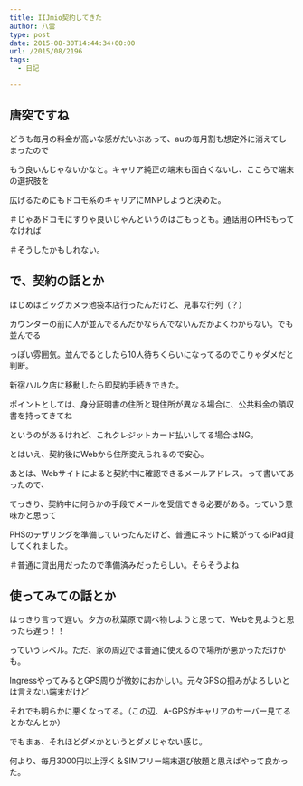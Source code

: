 ```yaml
---
title: IIJmio契約してきた
author: 八雲
type: post
date: 2015-08-30T14:44:34+00:00
url: /2015/08/2196
tags:
  - 日記

---
```

## 唐突ですね

どうも毎月の料金が高いな感がだいぶあって、auの毎月割も想定外に消えてしまったので
  
もう良いんじゃないかなと。キャリア純正の端末も面白くないし、ここらで端末の選択肢を
  
広げるためにもドコモ系のキャリアにMNPしようと決めた。
  
＃じゃあドコモにすりゃ良いじゃんというのはごもっとも。通話用のPHSもってなければ
  
＃そうしたかもしれない。

## で、契約の話とか

はじめはビッグカメラ池袋本店行ったんだけど、見事な行列（？）
  
カウンターの前に人が並んでるんだかならんでないんだかよくわからない。でも並んでる
  
っぽい雰囲気。並んでるとしたら10人待ちくらいになってるのでこりゃダメだと判断。
  
新宿ハルク店に移動したら即契約手続きできた。
  
ポイントとしては、身分証明書の住所と現住所が異なる場合に、公共料金の領収書を持ってきてね
  
というのがあるけれど、これクレジットカード払いしてる場合はNG。
  
とはいえ、契約後にWebから住所変えられるので安心。

あとは、Webサイトによると契約中に確認できるメールアドレス。って書いてあったので、
  
てっきり、契約中に何らかの手段でメールを受信できる必要がある。っていう意味かと思って
  
PHSのテザリングを準備していったんだけど、普通にネットに繋がってるiPad貸してくれました。
  
＃普通に貸出用だったので準備済みだったらしい。そらそうよね

## 使ってみての話とか

はっきり言って遅い。夕方の秋葉原で調べ物しようと思って、Webを見ようと思ったら遅っ！！
  
っていうレベル。ただ、家の周辺では普通に使えるので場所が悪かっただけかも。
  
IngressやってみるとGPS周りが微妙におかしい。元々GPSの掴みがよろしいとは言えない端末だけど
  
それでも明らかに悪くなってる。（この辺、A-GPSがキャリアのサーバー見てるとかなんとか）
  
でもまぁ、それほどダメかというとダメじゃない感じ。
  
何より、毎月3000円以上浮く＆SIMフリー端末選び放題と思えばやって良かった。
